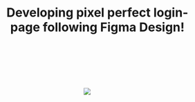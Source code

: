 <h1 align="center"><ul> Developing pixel perfect login-page following Figma Design!</ul></hi> <br> <br>
<p align="center"><img src="https://iili.io/H1wqLVR.png"></p>
